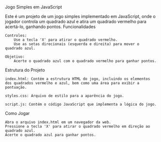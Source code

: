 Jogo Simples em JavaScript

Este é um projeto de um jogo simples implementado em JavaScript, onde o jogador controla um quadrado azul e atira um quadrado vermelho para acertá-lo, ganhando pontos.
Funcionalidades

    Controles:
        Use a tecla 'X' para atirar o quadrado vermelho.
        Use as setas direcionais (esquerda e direita) para mover o quadrado azul.

    Objetivo:
        Acerte o quadrado azul com o quadrado vermelho para ganhar pontos.

Estrutura do Projeto

    index.html: Contém a estrutura HTML do jogo, incluindo os elementos dos quadrados vermelho e azul, bem como uma área para exibir a pontuação.

    styles.css: Arquivo de estilo para a aparência do jogo.

    script.js: Contém o código JavaScript que implementa a lógica do jogo.

Como Jogar

    Abra o arquivo index.html em um navegador da web.
    Pressione a tecla 'X' para atirar o quadrado vermelho em direção ao quadrado azul.
    Acerte o quadrado azul para ganhar pontos.

